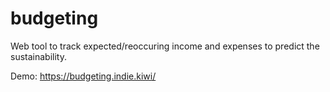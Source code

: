 # budgeting

Web tool to track expected/reoccuring income and expenses to predict the sustainability.

Demo: https://budgeting.indie.kiwi/
